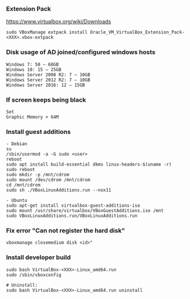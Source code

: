### Extension Pack
https://www.virtualbox.org/wiki/Downloads
```
sudo VBoxManage extpack install Oracle_VM_VirtualBox_Extension_Pack-<XXX>.vbox-extpack
```

### Disk usage of AD joined/configured windows hosts
```
Windows 7: 50 – 60GB
Windows 10: 15 – 25GB
Windows Server 2008 R2: 7 – 10GB
Windows Server 2012 R2: 7 – 10GB
Windows Server 2016: 12 – 15GB
```

### If screen keeps being black
```
Set
Graphic Memory > 64M
```

### Install guest additions
```
- Debian
su
/sbin/usermod -a -G sudo <user>
reboot
sudo apt install build-essential dkms linux-headers-$(uname -r)
sudo reboot
sudo mkdir -p /mnt/cdrom
sudo mount /dev/cdrom /mnt/cdrom
cd /mnt/cdrom
sudo sh ./VBoxLinuxAdditions.run --nox11

- Ubuntu
sudo apt-get install virtualbox-guest-additions-iso
sudo mount /usr/share/virtualbox/VBoxGuestAdditions.iso /mnt
sudo VBoxLinuxAdditions.run/VBoxLinuxAdditions.run
```

###  Fix error "Can not register the hard disk"
```
vboxmanage closemedium disk <id>"
```

### Install developer build
```
sudo bash VirtualBox-<XXX>-Linux_amd64.run
sudo /sbin/vboxconfig

# Uninstall:
sudo bash VirtualBox-<XXX>-Linux_amd64.run uninstall
```

